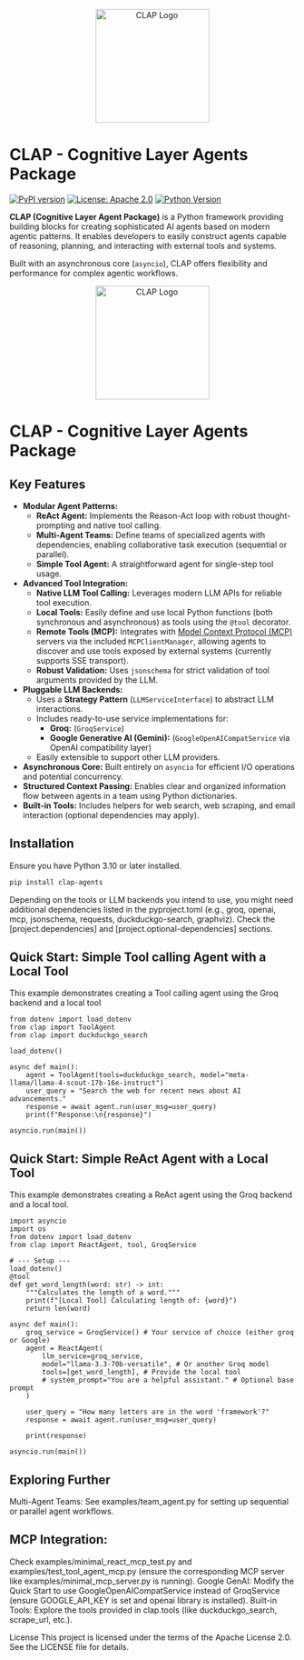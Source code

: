 <p align="center">
  <img src="[[https://your-image-url.com/logo.png](https://i.imgur.com/7Dv4psB.png)](https://media-hosting.imagekit.io/bda49b1abb16476f/GITCLAP.png?Expires=1839848364&Key-Pair-Id=K2ZIVPTIP2VGHC&Signature=SLZrY-JFbrzJuoKKh2v0-mBY7JZTmTJ0y6f7dziwTYoCRvboLj0qWOpYybP7NwEdWQfiNQYmRlcIGoysQSdPfMykfNWHDj86qsv7N3UOXmYHiU5zOnwUkCEaNRterb3nXzQFzw7dd5Ji5tW22RJIf7ujd0~BrI1FrcUo3Qw~bpYq2BwYPsYpaf7KiAIsm2QxfM-ZiH3GZ2jO6wBCGshXcU0WfoaSz8I6IhJwsccU3xrsMQ1zDH8tyOH7nVVjghSFwYYiJUy2srh5pcqGZ5qPNg19~eJTDq1vBbkA49ouoxIZvH~CLYl8S2-dEjhrUpXPgCZG9w5SKC-lwoVfmRwogQ__)" alt="CLAP Logo" width="200"/>
</p>

# CLAP - Cognitive Layer Agents Package

[![PyPI version](https://img.shields.io/pypi/v/CLAP.svg)](https://pypi.org/project/CLAP/)
[![License: Apache 2.0](https://img.shields.io/badge/License-Apache_2.0-blue.svg)](https://opensource.org/licenses/Apache-2.0)
[![Python Version](https://img.shields.io/pypi/pyversions/CLAP.svg)](https://pypi.org/project/CLAP/)
<!-- Add other badges as desired, e.g., build status, coverage -->

**CLAP (Cognitive Layer Agent Package)** is a Python framework providing building blocks for creating sophisticated AI agents based on modern agentic patterns. It enables developers to easily construct agents capable of reasoning, planning, and interacting with external tools and systems.

Built with an asynchronous core (`asyncio`), CLAP offers flexibility and performance for complex agentic workflows.

<p align="center">
  <img src="[https://your-image-url.com/logo.png](https://i.imgur.com/wfw1yBy.png)" alt="CLAP Logo" width="200"/>
</p>


# CLAP - Cognitive Layer Agents Package
## Key Features

*   **Modular Agent Patterns:**
    *   **ReAct Agent:** Implements the Reason-Act loop with robust thought-prompting and native tool calling.
    *   **Multi-Agent Teams:** Define teams of specialized agents with dependencies, enabling collaborative task execution (sequential or parallel).
    *   **Simple Tool Agent:** A straightforward agent for single-step tool usage.
*   **Advanced Tool Integration:**
    *   **Native LLM Tool Calling:** Leverages modern LLM APIs for reliable tool execution.
    *   **Local Tools:** Easily define and use local Python functions (both synchronous and asynchronous) as tools using the `@tool` decorator.
    *   **Remote Tools (MCP):** Integrates with [Model Context Protocol (MCP)](https://modelcontextprotocol.io/) servers via the included `MCPClientManager`, allowing agents to discover and use tools exposed by external systems (currently supports SSE transport).
    *   **Robust Validation:** Uses `jsonschema` for strict validation of tool arguments provided by the LLM.
*   **Pluggable LLM Backends:**
    *   Uses a **Strategy Pattern** (`LLMServiceInterface`) to abstract LLM interactions.
    *   Includes ready-to-use service implementations for:
        *   **Groq:** (`GroqService`)
        *   **Google Generative AI (Gemini):** (`GoogleOpenAICompatService` via OpenAI compatibility layer)
    *   Easily extensible to support other LLM providers.
*   **Asynchronous Core:** Built entirely on `asyncio` for efficient I/O operations and potential concurrency.
*   **Structured Context Passing:** Enables clear and organized information flow between agents in a team using Python dictionaries.
*   **Built-in Tools:** Includes helpers for web search, web scraping, and email interaction (optional dependencies may apply).

## Installation

Ensure you have Python 3.10 or later installed.

```bash
pip install clap-agents
```
Depending on the tools or LLM backends you intend to use, you might need additional dependencies listed in the pyproject.toml (e.g., groq, openai, mcp, jsonschema, requests, duckduckgo-search, graphviz). Check the [project.dependencies] and [project.optional-dependencies] sections.


## Quick Start: Simple Tool calling Agent with a Local Tool
This example demonstrates creating a Tool calling agent using the Groq backend and a local tool

```
from dotenv import load_dotenv
from clap import ToolAgent
from clap import duckduckgo_search

load_dotenv()

async def main():
    agent = ToolAgent(tools=duckduckgo_search, model="meta-llama/llama-4-scout-17b-16e-instruct")
    user_query = "Search the web for recent news about AI advancements."
    response = await agent.run(user_msg=user_query)
    print(f"Response:\n{response}")

asyncio.run(main())
```


## Quick Start: Simple ReAct Agent with a Local Tool
This example demonstrates creating a ReAct agent using the Groq backend and a local tool.

```
import asyncio
import os
from dotenv import load_dotenv
from clap import ReactAgent, tool, GroqService

# --- Setup ---
load_dotenv() 
@tool
def get_word_length(word: str) -> int:
    """Calculates the length of a word."""
    print(f"[Local Tool] Calculating length of: {word}")
    return len(word)

async def main():
    groq_service = GroqService() # Your service of choice (either groq or Google)
    agent = ReactAgent(
        llm_service=groq_service,
        model="llama-3.3-70b-versatile", # Or another Groq model
        tools=[get_word_length], # Provide the local tool
        # system_prompt="You are a helpful assistant." # Optional base prompt
    )

    user_query = "How many letters are in the word 'framework'?"
    response = await agent.run(user_msg=user_query)
    
    print(response)
    
asyncio.run(main())
```

## Exploring Further
Multi-Agent Teams: See examples/team_agent.py for setting up sequential or parallel agent workflows.

## MCP Integration: 
Check examples/minimal_react_mcp_test.py and examples/test_tool_agent_mcp.py (ensure the corresponding MCP server like examples/minimal_mcp_server.py is running).
Google GenAI: Modify the Quick Start to use GoogleOpenAICompatService instead of GroqService (ensure GOOGLE_API_KEY is set and openai library is installed).
Built-in Tools: Explore the tools provided in clap.tools (like duckduckgo_search, scrape_url, etc.).


License
This project is licensed under the terms of the Apache License 2.0. See the LICENSE file for details.
